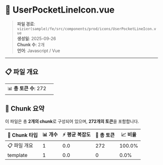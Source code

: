 # 📄 UserPocketLineIcon.vue

> **파일 경로**: `vizier(sample)/fe/src/components/prod/icons/UserPocketLineIcon.vue`  
> **생성일**: 2025-09-26  
> **Chunk 수**: 2개  
> **언어**: Javascript / Vue
---


## 📋 파일 개요

| | |
|--|--|
| 📊 **총 토큰 수**: 272 |  |






## 🧩 Chunk 요약

이 파일은 총 **2개의 chunk**로 구성되어 있으며, **272개의 토큰**을 포함합니다.

| 🧩 Chunk 타입 | 📊 개수 | ⚡ 평균 복잡도 | 📝 총 토큰 | 📈 비율 |
|---------------|--------|-------------|----------|--------|
| 📋 파일 개요 | 1 | 0.0 | 272 | 100.0% |
| template | 1 | 0.0 | 0 | 0.0% |

